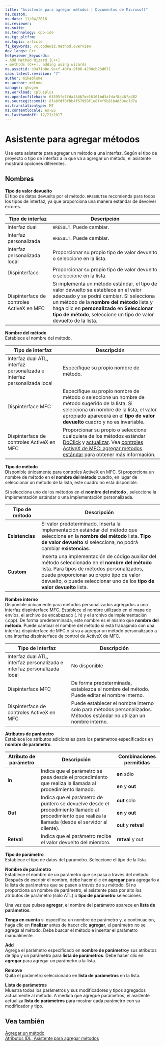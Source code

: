 ```yaml
---
title: "Asistente para agregar métodos | Documentos de Microsoft"
ms.custom: 
ms.date: 11/04/2016
ms.reviewer: 
ms.suite: 
ms.technology: cpp-ide
ms.tgt_pltfrm: 
ms.topic: article
f1_keywords: vc.codewiz.method.overview
dev_langs: C++
helpviewer_keywords:
- Add Method Wizard [C++]
- methods [C++], adding using wizards
ms.assetid: b9a71b0e-9ecf-40fa-9f86-4200cb23d671
caps.latest.revision: "7"
author: mikeblome
ms.author: mblome
manager: ghogen
ms.workload: cplusplus
ms.openlocfilehash: 63595fe7fda434b7ee16161bd3afdaf8a46fad82
ms.sourcegitcommit: 8fa8fdf0fbb4f57950f1e8f4f9b81b4d39ec7d7a
ms.translationtype: MT
ms.contentlocale: es-ES
ms.lasthandoff: 12/21/2017
---
```

# <a name="add-method-wizard"></a>Asistente para agregar métodos
Use este asistente para agregar un método a una interfaz. Según el tipo de proyecto o tipo de interfaz a la que va a agregar un método, el asistente mostrará opciones diferentes.  
  
## <a name="names"></a>Nombres  
 **Tipo de valor devuelto**  
 El tipo de datos devuelto por el método. `HRESULT`se recomienda para todos los tipos de interfaz, ya que proporciona una manera estándar de devolver errores.  
  
|Tipo de interfaz|Descripción|  
|--------------------|-----------------|  
|Interfaz dual|`HRESULT`. Puede cambiar.|  
|Interfaz personalizada|`HRESULT`. Puede cambiar.|  
|Interfaz personalizada local|Proporcionar su propio tipo de valor devuelto o seleccione en la lista.|  
|Dispinterface|Proporcionar su propio tipo de valor devuelto o seleccione en la lista.|  
|Dispinterface de controles ActiveX en MFC|Si implementa un método estándar, el tipo de valor devuelto se establece en el valor adecuado y se podrá cambiar. Si selecciona un método de la **nombre del método** lista y haga clic en **personalizado** en **Seleccionar tipo de método**, seleccione un tipo de valor devuelto de la lista.|  
  
 **Nombre del método**  
 Establece el nombre del método.  
  
|Tipo de interfaz|Descripción|  
|--------------------|-----------------|  
|Interfaz dual ATL, interfaz personalizada e interfaz personalizada local|Especifique su propio nombre de método.|  
|Dispinterface MFC|Especifique su propio nombre de método o seleccione un nombre de método sugerido de la lista. Si selecciona un nombre de la lista, el valor apropiado aparecerá en el **tipo de valor devuelto** cuadro y no es invariable.|  
|Dispinterface de controles ActiveX en MFC|Proporcionar su propio o seleccione cualquiera de los métodos estándar [DoClick](../mfc/reference/colecontrol-class.md#doclick) y [actualizar](../mfc/reference/colecontrol-class.md#refresh). Vea [controles ActiveX de MFC: agregar métodos estándar](../mfc/mfc-activex-controls-adding-stock-methods.md) para obtener más información.|  
  
 **Tipo de método**  
 Disponible únicamente para controles ActiveX en MFC. Si proporciona un nombre de método en el **nombre del método** cuadro, en lugar de seleccionar un método de la lista, este cuadro no está disponible.  
  
 Si selecciona uno de los métodos en el **nombre del método** , seleccione la implementación estándar o una implementación personalizada.  
  
|Tipo de método|Descripción|  
|-----------------|-----------------|  
|**Existencias**|El valor predeterminado. Inserta la implementación estándar del método que seleccione en la **nombre del método** lista. **Tipo de valor devuelto** si selecciona, no podrá cambiar **existencias**.|  
|**Custom**|Inserta una implementación de código auxiliar del método seleccionado en el **nombre del método** lista. Para tipos de métodos personalizados, puede proporcionar su propio tipo de valor devuelto, o puede seleccionar uno de los **tipo de valor devuelto** lista.|  
  
 **Nombre interno**  
 Disponible únicamente para métodos personalizados agregados a una interfaz dispinterface MFC. Establece el nombre utilizado en el mapa de envíos, el archivo de encabezado (. h) y el archivo de implementación (.cpp). De forma predeterminada, este nombre es el mismo que **nombre del método**. Puede cambiar el nombre del método si está trabajando con una interfaz dispinterface de MFC o si va a agregar un método personalizado a una interfaz dispinterface de control de ActiveX de MFC.  
  
|Tipo de interfaz|Descripción|  
|--------------------|-----------------|  
|Interfaz dual ATL, interfaz personalizada e interfaz personalizada local|No disponible|  
|Dispinterface MFC|De forma predeterminada, establezca el nombre del método. Puede editar el nombre interno.|  
|Dispinterface de controles ActiveX en MFC|Puede establecer el nombre interno solo para métodos personalizados. Métodos estándar no utilizan un nombre interno.|  
  
 **Atributos de parámetro**  
 Establece los atributos adicionales para los parámetros especificados en **nombre de parámetro**.  
  
|Atributo de parámetro|Descripción|Combinaciones permitidas|  
|-------------------------|-----------------|--------------------------|  
|**In**|Indica que el parámetro se pasa desde el procedimiento que realiza la llamada al procedimiento llamado.|**en** sólo<br /><br /> **en** y **out**|  
|**Out**|Indica que el parámetro de puntero se devuelve desde el procedimiento llamado al procedimiento que realiza la llamada (desde el servidor al cliente).|**out** solo<br /><br /> **en** y **out**<br /><br /> **out** y **retval**|  
|**Retval**|Indica que el parámetro recibe el valor devuelto del miembro.|**retval** y out|  
  
 **Tipo de parámetro**  
 Establece el tipo de datos del parámetro. Seleccione el tipo de la lista.  
  
 **Nombre de parámetro**  
 Establece el nombre de un parámetro que se pasa a través del método. Después de escribir el nombre, debe hacer clic en **agregar** para agregarlo a la lista de parámetros que se pasen a través de su método. Si no proporciona un nombre de parámetro, el asistente pasa por alto los atributos de parámetro (sólo ATL) o **tipo de parámetro** selecciones.  
  
 Una vez que pulses **agregar**, el nombre del parámetro aparece en **lista de parámetros**.  
  
 **Tenga en cuenta** si especifica un nombre de parámetro y, a continuación, haga clic en **finalizar** antes de hacer clic **agregar**, el parámetro no se agrega al método. Debe buscar el método e insertar el parámetro manualmente.  
  
 **Add**  
 Agrega el parámetro especificado en **nombre de parámetro**y sus atributos de tipo y un parámetro para **lista de parámetros**. Debe hacer clic en **agregar** para agregar un parámetro a la lista.  
  
 **Remove**  
 Quita el parámetro seleccionado en **lista de parámetros** en la lista.  
  
 **Lista de parámetros**  
 Muestra todos los parámetros y sus modificadores y tipos agregados actualmente al método. A medida que agregue parámetros, el asistente actualiza **lista de parámetros** para mostrar cada parámetro con su modificador y tipo.  
  
## <a name="see-also"></a>Vea también  
 [Agregar un método](../ide/adding-a-method-visual-cpp.md)   
 [Atributos IDL, Asistente para agregar métodos](../ide/idl-attributes-add-method-wizard.md)